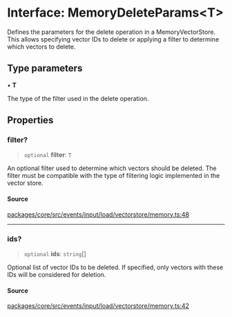 # Interface: MemoryDeleteParams\<T\>

Defines the parameters for the delete operation in a MemoryVectorStore. This allows
specifying vector IDs to delete or applying a filter to determine which vectors to delete.

## Type parameters

• **T**

The type of the filter used in the delete operation.

## Properties

### filter?

> `optional` **filter**: `T`

An optional filter used to determine which vectors should be deleted. The filter must be
compatible with the type of filtering logic implemented in the vector store.

#### Source

[packages/core/src/events/input/load/vectorstore/memory.ts:48](https://github.com/VictorS67/encre/blob/42c3bddca4be2d23ad959c1c99381eefbf43789c/packages/core/src/events/input/load/vectorstore/memory.ts#L48)

***

### ids?

> `optional` **ids**: `string`[]

Optional list of vector IDs to be deleted. If specified, only vectors with these IDs
will be considered for deletion.

#### Source

[packages/core/src/events/input/load/vectorstore/memory.ts:42](https://github.com/VictorS67/encre/blob/42c3bddca4be2d23ad959c1c99381eefbf43789c/packages/core/src/events/input/load/vectorstore/memory.ts#L42)
